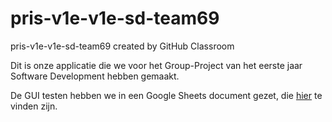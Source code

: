 # pris-v1e-v1e-sd-team69
pris-v1e-v1e-sd-team69 created by GitHub Classroom

Dit is onze applicatie die we voor het Group-Project van het eerste jaar Software Development hebben gemaakt.

De GUI testen hebben we in een Google Sheets document gezet, die [hier](https://docs.google.com/spreadsheets/d/1MXGebuNa8G39ieZCJG_cxXeGydHzz7_u2Z-m6KA5uDQ) te vinden zijn.
